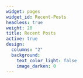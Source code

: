 ```yaml
---
widget: pages
widget_id: Recent-Posts
headless: true
weight: 20
title: Recent Posts
active: true
design:
  columns: "2"
  background:
    text_color_light: false
    image_darken: 0
---
```

